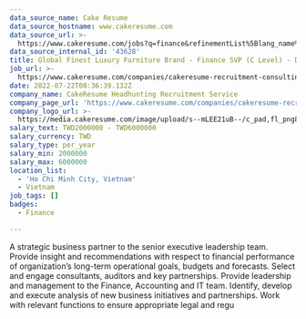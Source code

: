 ```yaml
---
data_source_name: Cake Resume
data_source_hostname: www.cakeresume.com
data_source_url: >-
  https://www.cakeresume.com/jobs?q=finance&refinementList%5Blang_name%5D%5B0%5D=English&refinementList%5Bsalary_type%5D=per_year&range%5Bsalary_range%5D%5Bmin%5D=1000000&page=3
data_source_internal_id: '43628'
title: Global Finest Luxury Furniture Brand - Finance SVP (C Level) - DL
job_url: >-
  https://www.cakeresume.com/companies/cakeresume-recruitment-consulting/jobs/a985a3
date: 2022-07-22T08:36:39.132Z
company_name: CakeResume Headhunting Recruitment Service
company_page_url: 'https://www.cakeresume.com/companies/cakeresume-recruitment-consulting'
company_logo_url: >-
  https://media.cakeresume.com/image/upload/s--mLEE21uB--/c_pad,fl_png8,h_200,w_200/v1620881212/vdbipassrdfr8omwzeq6.png
salary_text: TWD2000000 - TWD6000000
salary_currency: TWD
salary_type: per_year
salary_min: 2000000
salary_max: 6000000
location_list:
  - 'Ho Chi Minh City, Vietnam'
  - Vietnam
job_tags: []
badges:
  - Finance

---
```


A strategic business partner to the senior executive leadership team. Provide insight and recommendations with respect to financial performance of organization’s long-term operational goals, budgets and forecasts. Select and engage consultants, auditors and key partnerships. Provide leadership and management to the Finance, Accounting and IT team. Identify, develop and execute analysis of new business initiatives and partnerships. Work with relevant functions to ensure appropriate legal and regu